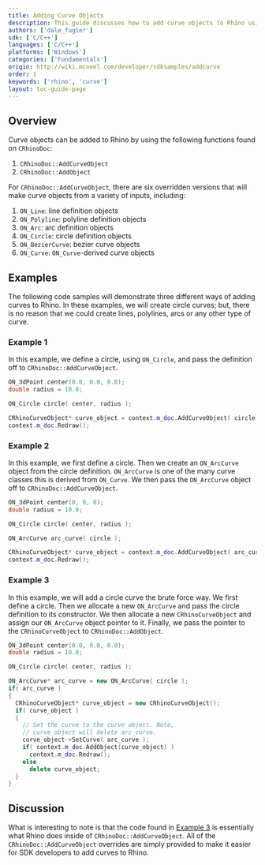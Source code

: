 ```yaml
---
title: Adding Curve Objects
description: This guide discusses how to add curve objects to Rhino using the Rhino C/C++ SDK.
authors: ['dale_fugier']
sdk: ['C/C++']
languages: ['C/C++']
platforms: ['Windows']
categories: ['Fundamentals']
origin: http://wiki.mcneel.com/developer/sdksamples/addcurve
order: 1
keywords: ['rhino', 'curve']
layout: toc-guide-page
---
```


 
## Overview

Curve objects can be added to Rhino by using the following functions found on `CRhinoDoc`:

1. `CRhinoDoc::AddCurveObject`
1. `CRhinoDoc::AddObject`

For `CRhinoDoc::AddCurveObject`, there are six overridden versions that will make curve objects from a variety of inputs, including:

1. `ON_Line`: line definition objects
1. `ON_Polyline`: polyline definition objects
1. `ON_Arc`: arc definition objects
1. `ON_Circle`: circle definition objects
1. `ON_BezierCurve`: bezier curve objects
1. `ON_Curve`: `ON_Curve`-derived curve objects

## Examples

The following code samples will demonstrate three different ways of adding curves to Rhino. In these examples, we will create circle curves; but, there is no reason that we could create lines, polylines, arcs or any other type of curve.

### Example 1

In this example, we define a circle, using `ON_Circle`, and pass the definition off to `CRhinoDoc::AddCurveObject`.

```cpp
ON_3dPoint center(0.0, 0.0, 0.0);
double radius = 10.0;

ON_Circle circle( center, radius );

CRhinoCurveObject* curve_object = context.m_doc.AddCurveObject( circle );
context.m_doc.Redraw();
```

### Example 2

In this example, we first define a circle.  Then we create an `ON_ArcCurve` object from the circle definition. `ON_ArcCurve` is one of the many curve classes this is derived from `ON_Curve`. We then pass the `ON_ArcCurve` object off to `CRhinoDoc::AddCurveObject`.

```cpp
ON_3dPoint center(0, 0, 0);
double radius = 10.0;

ON_Circle circle( center, radius );

ON_ArcCurve arc_curve( circle );

CRhinoCurveObject* curve_object = context.m_doc.AddCurveObject( arc_curve );
context.m_doc.Redraw();
```

### Example 3

In this example, we will add a circle curve the brute force way.  We first define a circle. Then we allocate a new `ON_ArcCurve` and pass the circle definition to its constructor.  We then allocate a new `CRhinoCurveObject` and assign our `ON_ArcCurve` object pointer to it.  Finally, we pass the pointer to the `CRhinoCurveObject` to `CRhinoDoc::AddObject`.

```cpp
ON_3dPoint center(0.0, 0.0, 0.0);
double radius = 10.0;

ON_Circle circle( center, radius );

ON_ArcCurve* arc_curve = new ON_ArcCurve( circle );
if( arc_curve )
{
  CRhinoCurveObject* curve_object = new CRhinoCurveObject();
  if( curve_object )
  {
    // Set the curve to the curve object. Note,
    // curve_object will delete arc_curve.
    curve_object->SetCurve( arc_curve );
    if( context.m_doc.AddObject(curve_object) )
      context.m_doc.Redraw();
    else
      delete curve_object;
  }
}
```

## Discussion

What is interesting to note is that the code found in [Example 3](#example-3) is essentially what Rhino does inside of `CRhinoDoc::AddCurveObject`.  All of the `CRhinoDoc::AddCurveObject` overrides are simply provided to make it easier for SDK developers to add curves to Rhino.
